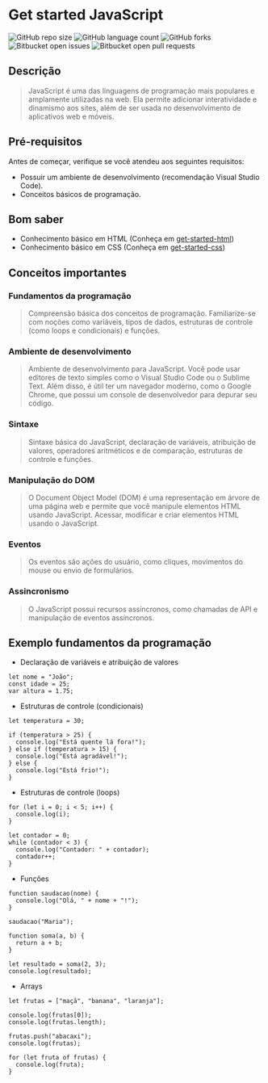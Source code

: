 # Get started JavaScript

![GitHub repo size](https://img.shields.io/github/repo-size/alexandrekatsuura/get-started-js?style=for-the-badge)
![GitHub language count](https://img.shields.io/github/languages/count/alexandrekatsuura/get-started-js?style=for-the-badge)
![GitHub forks](https://img.shields.io/github/forks/alexandrekatsuura/get-started-js?style=for-the-badge)
![Bitbucket open issues](https://img.shields.io/bitbucket/issues/alexandrekatsuura/get-started-js?style=for-the-badge)
![Bitbucket open pull requests](https://img.shields.io/bitbucket/pr-raw/alexandrekatsuura/get-started-js?style=for-the-badge)

[get-started-html]: https://github.com/alexandrekatsuura/get-started-html
[get-started-css]: https://github.com/alexandrekatsuura/get-started-css


## Descrição
> JavaScript é uma das linguagens de programação mais populares e amplamente utilizadas na web. Ela permite adicionar interatividade e dinamismo aos sites, além de ser usada no desenvolvimento de aplicativos web e móveis.

## Pré-requisitos
Antes de começar, verifique se você atendeu aos seguintes requisitos:
* Possuir um ambiente de desenvolvimento (recomendação Visual Studio Code).
* Conceitos básicos de programação.

## Bom saber
* Conhecimento básico em HTML (Conheça em [get-started-html][get-started-html])
* Conhecimento básico em CSS (Conheça em [get-started-css][get-started-css])

## Conceitos importantes
### Fundamentos da programação
> Compreensão básica dos conceitos de programação. Familiarize-se com noções como variáveis, tipos de dados, estruturas de controle (como loops e condicionais) e funções.

### Ambiente de desenvolvimento
> Ambiente de desenvolvimento para JavaScript. Você pode usar editores de texto simples como o Visual Studio Code ou o Sublime Text. Além disso, é útil ter um navegador moderno, como o Google Chrome, que possui um console de desenvolvedor para depurar seu código.

### Sintaxe
> Sintaxe básica do JavaScript, declaração de variáveis, atribuição de valores, operadores aritméticos e de comparação, estruturas de controle e funções.

### Manipulação do DOM
> O Document Object Model (DOM) é uma representação em árvore de uma página web e permite que você manipule elementos HTML usando JavaScript. Acessar, modificar e criar elementos HTML usando o JavaScript.

### Eventos
> Os eventos são ações do usuário, como cliques, movimentos do mouse ou envio de formulários.

### Assincronismo
> O JavaScript possui recursos assíncronos, como chamadas de API e manipulação de eventos assíncronos.

## Exemplo fundamentos da programação
* Declaração de variáveis e atribuição de valores
```
let nome = "João";
const idade = 25;
var altura = 1.75;
```

* Estruturas de controle (condicionais)
```
let temperatura = 30;

if (temperatura > 25) {
  console.log("Está quente lá fora!");
} else if (temperatura > 15) {
  console.log("Está agradável!");
} else {
  console.log("Está frio!");
}
```

* Estruturas de controle (loops)
```
for (let i = 0; i < 5; i++) {
  console.log(i);
}

let contador = 0;
while (contador < 3) {
  console.log("Contador: " + contador);
  contador++;
}
```

* Funções
```
function saudacao(nome) {
  console.log("Olá, " + nome + "!");
}

saudacao("Maria");

function soma(a, b) {
  return a + b;
}

let resultado = soma(2, 3);
console.log(resultado);
```

* Arrays
```
let frutas = ["maçã", "banana", "laranja"];

console.log(frutas[0]);
console.log(frutas.length);

frutas.push("abacaxi");
console.log(frutas);

for (let fruta of frutas) {
  console.log(fruta);
}
```
